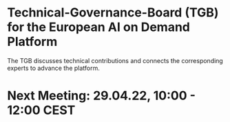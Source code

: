 # Technical-Governance-Board (TGB) for the European AI on Demand Platform

The TGB discusses technical contributions and connects the corresponding experts to advance the platform.

# Next Meeting: 29.04.22, 10:00 - 12:00 CEST

